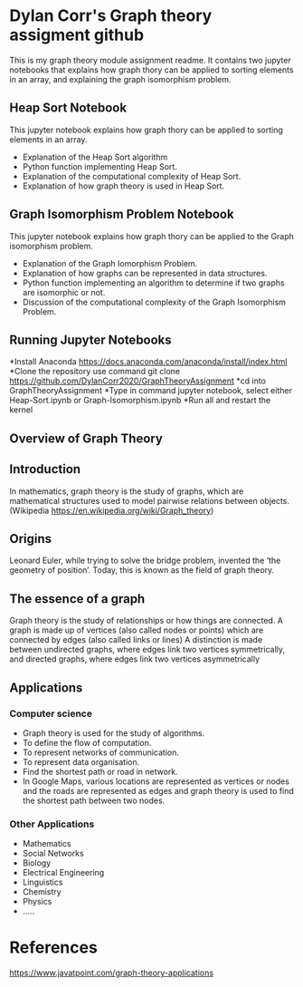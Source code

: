 
# Dylan Corr's Graph theory assigment github
This is my graph theory module assignment readme. It contains two jupyter notebooks that explains how graph thory can be applied to sorting elements in an array, and explaining the graph isomorphism problem.
## Heap Sort Notebook
This jupyter notebook explains how graph thory can be applied to sorting elements in an array. 
* Explanation of the Heap Sort algorithm
* Python function implementing Heap Sort.
* Explanation of the computational complexity of Heap Sort.
* Explanation of how graph theory is used in Heap Sort.
## Graph Isomorphism Problem Notebook
This jupyter notebook explains how graph thory can be applied to the Graph isomorphism problem.
* Explanation of the Graph Iomorphism Problem.
* Explanation of how graphs can be represented in data structures.
* Python function implementing an algorithm to determine if two graphs are isomorphic or not.
* Discussion of the computational complexity of the Graph Isomorphism Problem.


## Running Jupyter Notebooks
*Install Anaconda https://docs.anaconda.com/anaconda/install/index.html
*Clone the repository use command git clone https://github.com/DylanCorr2020/GraphTheoryAssignment
*cd into GraphTheoryAssignment 
*Type in command jupyter notebook, select either Heap-Sort.ipynb or Graph-Isomorphism.ipynb
*Run all and restart the kernel


## Overview of Graph Theory 
## Introduction
In mathematics, graph theory is the study of graphs, which are mathematical structures used to model pairwise relations between objects. (Wikipedia https://en.wikipedia.org/wiki/Graph_theory)
## Origins
Leonard Euler, while trying to solve the bridge problem, invented the ‘the geometry of position’. Today, this is known as the field of graph theory.
## The essence of a graph
Graph theory is the study of relationships or how things are connected.
A graph is made up of vertices (also called nodes or points) which are connected by edges (also called links or lines)
A distinction is made between undirected graphs, where edges link two vertices symmetrically, and directed graphs, where edges link two vertices asymmetrically

## Applications
### Computer science 
* Graph theory is used for the study of algorithms.
* To define the flow of computation.
* To represent networks of communication.
* To represent data organisation.
* Find the shortest path or road in network.
* In Google Maps, various locations are represented as vertices or nodes and the roads are represented as edges and graph theory is used to find the shortest path   between two nodes.

### Other Applications
* Mathematics
* Social Networks 
* Biology
* Electrical Engineering
* Linguistics
* Chemistry 
* Physics
* .....

# References 
https://www.javatpoint.com/graph-theory-applications

